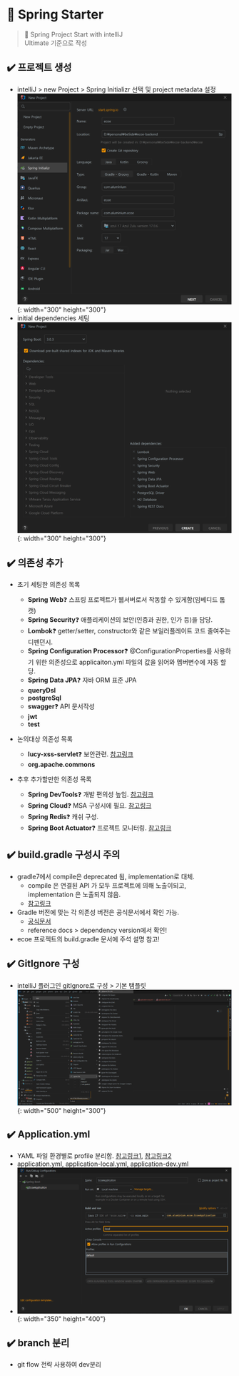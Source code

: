 # 🍃 Spring Starter
> :raising_hand: Spring Project Start with intelliJ  
> Ultimate 기준으로 작성

## ✔️ 프로젝트 생성
- intelliJ > new Project > Spring Initializr 선택 및 project metadata 설정  
  ![newProjectSpring](./springNewProject.png){: width="300" height="300"}  
- initial dependencies 세팅  
  ![initialDependencies](./initialDependencies.png){: width="300" height="300"}

## ✔️ 의존성 추가
- 초기 세팅한 의존성 목록
  - **Spring Web**❓ 스프링 프로젝트가 웹서버로서 작동할 수 있게함(임베디드 톰캣)
  - **Spring Security**❓ 애플리케이션의 보안(인증과 권한, 인가 등)을 담당.
  - **Lombok**❓ getter/setter, constructor와 같은 보일러플레이트 코드 줄여주는 디펜던시.
  - **Spring Configuration Processor**❓ @ConfigurationProperties를 사용하기 위한 의존성으로 applicaiton.yml 파일의 값을 읽어와 멤버변수에 자동 할당. 
  - **Spring Data JPA**❓ 자바 ORM 표준 JPA
  - **queryDsl**
  - **postgreSql**
  - **swagger**❓ API 문서작성
  - **jwt**
  - **test**

- 논의대상 의존성 목록
  - **lucy-xss-servlet**❓ 보안관련. [참고링크](https://shxrecord.tistory.com/212)
  - **org.apache.commons**

- 추후 추가할만한 의존성 목록
  - **Spring DevTools**❓ 개발 편의성 높임. [참고링크](https://velog.io/@bread_dd/Spring-Boot-Devtools)
  - **Spring Cloud**❓ MSA 구성시에 필요. [참고링크](https://velog.io/@ilov-/Cloud-Spring-Cloud)
  - **Spring Redis**❓ 캐쉬 구성.
  - **Spring Boot Actuator**❓ 프로젝트 모니터링. [참고링크](https://incheol-jung.gitbook.io/docs/study/srping-in-action-5th/chap-16.)

## ✔️ build.gradle 구성시 주의
  - gradle7에서 compile은 deprecated 됨, implementation로 대체. 
    - compile 은 연결된 API 가 모두 프로젝트에 의해 노출이되고, implementation 은 노출되지 않음.
    - [참고링크](https://hyeo-noo.tistory.com/396)
  - Gradle 버전에 맞는 각 의존성 버전은 공식문서에서 확인 가능. 
    - [공식문서](https://spring.io/projects/spring-boot#learn)
    - reference docs > dependency version에서 확인!
  - ecoe 프로젝트의 build.gradle 문서에 주석 설명 참고!

## ✔️ GitIgnore 구성
- intelliJ 플러그인 gitIgnore로 구성 > 기본 탬플릿
  ![gitIgnore](./gitIgnore.png){: width="500" height="300"}


## ✔️ Application.yml
- YAML 파일 환경별로 profile 분리함. [참고링크1](https://escapefromcoding.tistory.com/681), [참고링크2](https://wonyong-jang.github.io/spring/2022/08/11/Spring-Profile.html)
- application.yml, application-local.yml, application-dev.yml
- ![applicationProfile](./applicationProfile.png){: width="350" height="400"}


## ✔️ branch 분리
- git flow 전략 사용하여 dev분리


